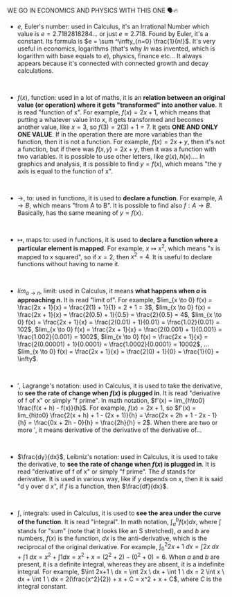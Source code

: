 WE GO IN ECONOMICS AND PHYSICS WITH THIS ONE 🗣️​🔥

- $e$, Euler's number: used in Calculus, it's an Irrational Number which value is $e = 2.7182818284...$ or just $e \approx 2.718$. Found by Euler, it's a constant. Its formula is $e = \sum ^\infty_{n=0} \frac{1}{n!}$. It's very useful in economics, logarithms (that's why $ln$ was invented, which is logarithm with base equals to $e$), physics, finance etc... It always appears because it's connected with connected growth and decay calculations.
<br>

- $f(x)$, function: used in a lot of maths, it is an **relation between an original value (or operation) where it gets "transformed" into another value**. It is read "function of x". For example, $f(x) = 2x + 1$, which means that putting a whatever value into $x$, it gets transformed and becomes another value, like $x = 3$, so $f(3) = 2(3) + 1 = 7$. It gets **ONE AND ONLY ONE VALUE**. If in the operation there are more variables than the function, then it is not a function. For example, $f(x) = 2x + y$, then it's not a function, but if there was $f(x, y) = 2x + y$, then it was a function with two variables. It is possible to use other letters, like $g(x), h(x)...$. In graphics and analysis, it is possible to find $y = f(x)$, which means "the y axis is equal to the function of x".
<br>

- $\to$, to: used in functions, it is used to **declare a function**. For example, $A \to B$, which means "from A to B". It is possible to find also $f : A \to B$. Basically, has the same meaning of $y = f(x)$.
<br>

- $\mapsto$, maps to: used in functions, it is used to **declare a function where a particular element is mapped**. For example, $x \mapsto x^2$, which means "x is mapped to x squared", so if $x = 2$, then $x^2 = 4$. It is useful to declare functions without having to name it.
<br>

- $lim_{a \to n}$, limit: used in Calculus, it means **what happens when $a$ is approaching $n$.** It is read "limit of". For example, 
  $lim_{x \to 0} f(x) = \frac{2x + 1}{x} = \frac{2(1) + 1}{1} = 2 + 1 = 3$, 
  $lim_{x \to 0} f(x) = \frac{2x + 1}{x} = \frac{2(0.5) + 1}{0.5} = \frac{2}{0.5} = 4$, 
  $lim_{x \to 0} f(x) = \frac{2x + 1}{x} = \frac{2(0.01) + 1}{0.01} = \frac{1.02}{0.01} = 102$,
  $lim_{x \to 0} f(x) = \frac{2x + 1}{x} = \frac{2(0.001) + 1}{0.001} = \frac{1.002}{0.001} = 1002$,
  $lim_{x \to 0} f(x) = \frac{2x + 1}{x} = \frac{2(0.00001) + 1}{0.0001} = \frac{1.0002}{0.0001} = 10002$,
  ...
  $lim_{x \to 0} f(x) = \frac{2x + 1}{x} = \frac{2(0) + 1}{0} = \frac{1}{0} = \infty$.
<br>

- $'$, Lagrange's notation: used in Calculus, it is used to take the derivative, to **see the rate of change when $f(x)$ is plugged in**. It is read "derivative of f of x" or simply "f prime". In math notation, $f'(x) = lim_{h\to0} \frac{f(x + h) - f(x)}{h}$. For example, $f(x) = 2x + 1$, so $f'(x) = lim_{h\to0} \frac{2(x + h) + 1 - (2x + 1)}{h} = \frac{2x + 2h + 1 - 2x - 1}{h} = \frac{0x + 2h - 0}{h} = \frac{2h}{h} = 2$. When there are two or more $'$, it means derivative of the derivative of the derivative of...
<br>

- $\frac{dy}{dx}$, Leibniz's notation: used in Calculus, it is used to take the derivative, to **see the rate of change when $f(x)$ is plugged in**. It is read "derivative of f of x" or simply "f prime". The $d$ stands for derivative. It is used in various way, like if $y$ depends on $x$, then it is said "d y over d x", if $f$ is a function, then $\frac{df}{dx}$.
<br>

- $\int$, integrals: used in Calculus, it is used to **see the area under the curve of the function**. It is read "integral". In math notation, $\int^b_a f(x) dx$, where $\int$ stands for "sum" (note that it looks like an S stretched), $a$ and $b$ are numbers, $f(x)$ is the function, $dx$ is the anti-derivative, which is the reciprocal of the original derivative. For example, $\int^2_0 2x+1 \ dx = \int 2x \ dx + \int 1 \ dx = x^2 + \int 1dx = x^2 + x = (2^2 + 2) - (0^2 + 0) = 6$. When $a$ and $b$ are present, it is a definite integral, whereas they are absent, it is a indefinite integral. For example, $\int 2x+1 \ dx = \int 2x \ dx + \int 1 \ dx = 2 \int x \ dx + \int 1 \ dx = 2(\frac{x^2}{2}) + x + C = x^2 + x + C$, where $C$ is the integral constant.
